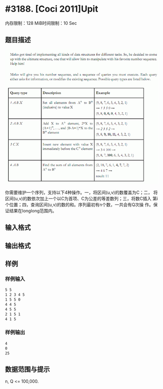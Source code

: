 # #3188. [Coci 2011]Upit

内存限制：128 MiB时间限制：10 Sec

## 题目描述

![](upload/201305/aa.jpg)

你需要维护一个序列，支持以下4种操作。一，将区间(u,v)的数覆盖为C；二，
将区间(u,v)的数依次加上一个以C为首项、C为公差的等差数列；三，将数C插入
第i个位置；四，查询区间(u,v)的数的和。序列最初有n个数，一共会有Q次操
作。保证结果在longlong范围内。 
 
 

## 输入格式

## 输出格式

## 样例

### 样例输入

    
    5 5 
    1 2 3 4 5 
    1 5 5 0 
    4 4 5 
    4 5 5 
    2 1 5 1 
    4 1 5 
     
    
    

### 样例输出

    
     
    4 
    0 
    25 
     
    

## 数据范围与提示

n, Q <= 100,000. 
